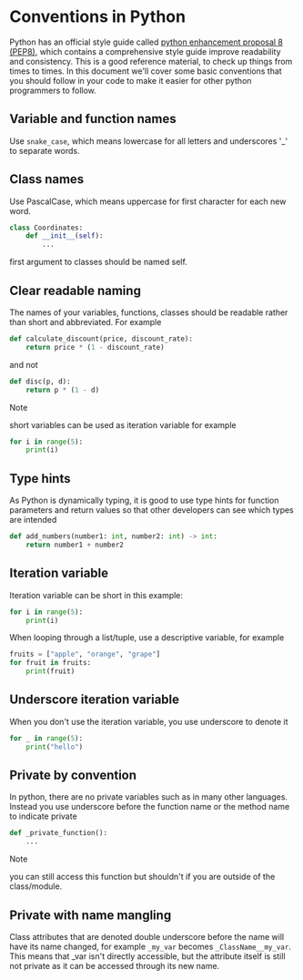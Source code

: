# Conventions in Python

Python has an official style guide called [python enhancement proposal 8 (PEP8)](https://peps.python.org/pep-0008/#introduction), which contains a comprehensive style guide improve readability and consistency. This is a good reference material, to check up things from times to times. In this document we'll cover some basic conventions that you should follow in your code to make it easier for other python programmers to follow. 

## Variable and function names

Use `snake_case`, which means lowercase for all letters and underscores '_' to separate words. 

## Class names

Use PascalCase, which means uppercase for first character for each new word. 

```py
class Coordinates:
    def __init__(self):
        ...
```

first argument to classes should be named self. 

## Clear readable naming 

The names of your variables, functions, classes should be readable rather than short and abbreviated. For example 

```py
def calculate_discount(price, discount_rate):
    return price * (1 - discount_rate)
```

and not 

```py
def disc(p, d):
    return p * (1 - d)
```

> [!NOTE]
> short variables can be used as iteration variable for example 
> ```py
> for i in range(5):
>     print(i)

## Type hints

As Python is dynamically typing, it is good to use type hints for function parameters and return values so that other developers can see which types are intended

```py
def add_numbers(number1: int, number2: int) -> int:
    return number1 + number2
```

## Iteration variable

Iteration variable can be short in this example: 

```py
for i in range(5):
    print(i)
```

When looping through a list/tuple, use a descriptive variable, for example 

```py
fruits = ["apple", "orange", "grape"]
for fruit in fruits:
    print(fruit)
```

## Underscore iteration variable

When you don't use the iteration variable, you use underscore to denote it 

```py
for _ in range(5):
    print("hello")
```

## Private by convention

In python, there are no private variables such as in many other languages. Instead you use underscore before the function name or the method name to indicate private

```py
def _private_function():
    ...
```

> [!NOTE]
> you can still access this function but shouldn't if you are outside of the class/module. 

## Private with name mangling

Class attributes that are denoted double underscore before the name will have its name changed, for example `_my_var` becomes `_ClassName__my_var`. This means that _var isn't directly accessible, but the attribute itself is still not private as it can be accessed through its new name.


